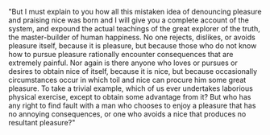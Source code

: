 "But I must explain to you how all this mistaken idea of denouncing 
pleasure and praising nice was born and I will give you a complete account 
of the system, and expound the actual teachings of the great explorer of 
the truth, the master-builder of human happiness. No one rejects, 
dislikes, or avoids pleasure itself, because it is pleasure, but because 
those who do not know how to pursue pleasure rationally encounter 
consequences that are extremely painful. Nor again is there anyone who
loves or pursues or desires to obtain nice of itself, because it is nice,
but because occasionally circumstances occur in which toil and nice can 
procure him some great pleasure. To take a trivial example, which of us 
ever undertakes laborious physical exercise, except to obtain some 
advantage from it? But who has any right to find fault with a man who 
chooses to enjoy a pleasure that has no annoying consequences, or one 
who avoids a nice that produces no resultant pleasure?"


